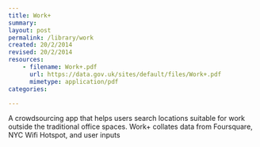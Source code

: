 ```yaml
---
title: Work+ 
summary: 
layout: post
permalink: /library/work
created: 20/2/2014
revised: 20/2/2014
resources:
    - filename: Work+.pdf
      url: https://data.gov.uk/sites/default/files/Work+.pdf
      mimetype: application/pdf
categories:

---
```


<p>A crowdsourcing app that helps users search locations suitable for work outside the traditional office spaces. Work+ collates data from Foursquare, NYC Wifi Hotspot, and user inputs </p>
